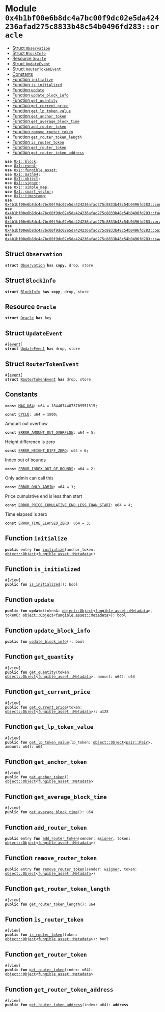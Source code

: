 
<a id="0x4b1bf00e6b8dc4a7bc00f9dc02e5da424236afad275c8833b48c54b0496fd283_oracle"></a>

# Module `0x4b1bf00e6b8dc4a7bc00f9dc02e5da424236afad275c8833b48c54b0496fd283::oracle`



-  [Struct `Observation`](#0x4b1bf00e6b8dc4a7bc00f9dc02e5da424236afad275c8833b48c54b0496fd283_oracle_Observation)
-  [Struct `BlockInfo`](#0x4b1bf00e6b8dc4a7bc00f9dc02e5da424236afad275c8833b48c54b0496fd283_oracle_BlockInfo)
-  [Resource `Oracle`](#0x4b1bf00e6b8dc4a7bc00f9dc02e5da424236afad275c8833b48c54b0496fd283_oracle_Oracle)
-  [Struct `UpdateEvent`](#0x4b1bf00e6b8dc4a7bc00f9dc02e5da424236afad275c8833b48c54b0496fd283_oracle_UpdateEvent)
-  [Struct `RouterTokenEvent`](#0x4b1bf00e6b8dc4a7bc00f9dc02e5da424236afad275c8833b48c54b0496fd283_oracle_RouterTokenEvent)
-  [Constants](#@Constants_0)
-  [Function `initialize`](#0x4b1bf00e6b8dc4a7bc00f9dc02e5da424236afad275c8833b48c54b0496fd283_oracle_initialize)
-  [Function `is_initialized`](#0x4b1bf00e6b8dc4a7bc00f9dc02e5da424236afad275c8833b48c54b0496fd283_oracle_is_initialized)
-  [Function `update`](#0x4b1bf00e6b8dc4a7bc00f9dc02e5da424236afad275c8833b48c54b0496fd283_oracle_update)
-  [Function `update_block_info`](#0x4b1bf00e6b8dc4a7bc00f9dc02e5da424236afad275c8833b48c54b0496fd283_oracle_update_block_info)
-  [Function `get_quantity`](#0x4b1bf00e6b8dc4a7bc00f9dc02e5da424236afad275c8833b48c54b0496fd283_oracle_get_quantity)
-  [Function `get_current_price`](#0x4b1bf00e6b8dc4a7bc00f9dc02e5da424236afad275c8833b48c54b0496fd283_oracle_get_current_price)
-  [Function `get_lp_token_value`](#0x4b1bf00e6b8dc4a7bc00f9dc02e5da424236afad275c8833b48c54b0496fd283_oracle_get_lp_token_value)
-  [Function `get_anchor_token`](#0x4b1bf00e6b8dc4a7bc00f9dc02e5da424236afad275c8833b48c54b0496fd283_oracle_get_anchor_token)
-  [Function `get_average_block_time`](#0x4b1bf00e6b8dc4a7bc00f9dc02e5da424236afad275c8833b48c54b0496fd283_oracle_get_average_block_time)
-  [Function `add_router_token`](#0x4b1bf00e6b8dc4a7bc00f9dc02e5da424236afad275c8833b48c54b0496fd283_oracle_add_router_token)
-  [Function `remove_router_token`](#0x4b1bf00e6b8dc4a7bc00f9dc02e5da424236afad275c8833b48c54b0496fd283_oracle_remove_router_token)
-  [Function `get_router_token_length`](#0x4b1bf00e6b8dc4a7bc00f9dc02e5da424236afad275c8833b48c54b0496fd283_oracle_get_router_token_length)
-  [Function `is_router_token`](#0x4b1bf00e6b8dc4a7bc00f9dc02e5da424236afad275c8833b48c54b0496fd283_oracle_is_router_token)
-  [Function `get_router_token`](#0x4b1bf00e6b8dc4a7bc00f9dc02e5da424236afad275c8833b48c54b0496fd283_oracle_get_router_token)
-  [Function `get_router_token_address`](#0x4b1bf00e6b8dc4a7bc00f9dc02e5da424236afad275c8833b48c54b0496fd283_oracle_get_router_token_address)


<pre><code><b>use</b> <a href="">0x1::block</a>;
<b>use</b> <a href="">0x1::event</a>;
<b>use</b> <a href="">0x1::fungible_asset</a>;
<b>use</b> <a href="">0x1::math64</a>;
<b>use</b> <a href="">0x1::object</a>;
<b>use</b> <a href="">0x1::signer</a>;
<b>use</b> <a href="">0x1::simple_map</a>;
<b>use</b> <a href="">0x1::smart_vector</a>;
<b>use</b> <a href="">0x1::timestamp</a>;
<b>use</b> <a href="controller.md#0x4b1bf00e6b8dc4a7bc00f9dc02e5da424236afad275c8833b48c54b0496fd283_controller">0x4b1bf00e6b8dc4a7bc00f9dc02e5da424236afad275c8833b48c54b0496fd283::controller</a>;
<b>use</b> <a href="factory.md#0x4b1bf00e6b8dc4a7bc00f9dc02e5da424236afad275c8833b48c54b0496fd283_factory">0x4b1bf00e6b8dc4a7bc00f9dc02e5da424236afad275c8833b48c54b0496fd283::factory</a>;
<b>use</b> <a href="oracle_library.md#0x4b1bf00e6b8dc4a7bc00f9dc02e5da424236afad275c8833b48c54b0496fd283_oracle_library">0x4b1bf00e6b8dc4a7bc00f9dc02e5da424236afad275c8833b48c54b0496fd283::oracle_library</a>;
<b>use</b> <a href="pair.md#0x4b1bf00e6b8dc4a7bc00f9dc02e5da424236afad275c8833b48c54b0496fd283_pair">0x4b1bf00e6b8dc4a7bc00f9dc02e5da424236afad275c8833b48c54b0496fd283::pair</a>;
<b>use</b> <a href="swap_library.md#0x4b1bf00e6b8dc4a7bc00f9dc02e5da424236afad275c8833b48c54b0496fd283_swap_library">0x4b1bf00e6b8dc4a7bc00f9dc02e5da424236afad275c8833b48c54b0496fd283::swap_library</a>;
</code></pre>



<a id="0x4b1bf00e6b8dc4a7bc00f9dc02e5da424236afad275c8833b48c54b0496fd283_oracle_Observation"></a>

## Struct `Observation`



<pre><code><b>struct</b> <a href="oracle.md#0x4b1bf00e6b8dc4a7bc00f9dc02e5da424236afad275c8833b48c54b0496fd283_oracle_Observation">Observation</a> <b>has</b> <b>copy</b>, drop, store
</code></pre>



<a id="0x4b1bf00e6b8dc4a7bc00f9dc02e5da424236afad275c8833b48c54b0496fd283_oracle_BlockInfo"></a>

## Struct `BlockInfo`



<pre><code><b>struct</b> <a href="oracle.md#0x4b1bf00e6b8dc4a7bc00f9dc02e5da424236afad275c8833b48c54b0496fd283_oracle_BlockInfo">BlockInfo</a> <b>has</b> <b>copy</b>, drop, store
</code></pre>



<a id="0x4b1bf00e6b8dc4a7bc00f9dc02e5da424236afad275c8833b48c54b0496fd283_oracle_Oracle"></a>

## Resource `Oracle`



<pre><code><b>struct</b> <a href="oracle.md#0x4b1bf00e6b8dc4a7bc00f9dc02e5da424236afad275c8833b48c54b0496fd283_oracle_Oracle">Oracle</a> <b>has</b> key
</code></pre>



<a id="0x4b1bf00e6b8dc4a7bc00f9dc02e5da424236afad275c8833b48c54b0496fd283_oracle_UpdateEvent"></a>

## Struct `UpdateEvent`



<pre><code>#[<a href="">event</a>]
<b>struct</b> <a href="oracle.md#0x4b1bf00e6b8dc4a7bc00f9dc02e5da424236afad275c8833b48c54b0496fd283_oracle_UpdateEvent">UpdateEvent</a> <b>has</b> drop, store
</code></pre>



<a id="0x4b1bf00e6b8dc4a7bc00f9dc02e5da424236afad275c8833b48c54b0496fd283_oracle_RouterTokenEvent"></a>

## Struct `RouterTokenEvent`



<pre><code>#[<a href="">event</a>]
<b>struct</b> <a href="oracle.md#0x4b1bf00e6b8dc4a7bc00f9dc02e5da424236afad275c8833b48c54b0496fd283_oracle_RouterTokenEvent">RouterTokenEvent</a> <b>has</b> drop, store
</code></pre>



<a id="@Constants_0"></a>

## Constants


<a id="0x4b1bf00e6b8dc4a7bc00f9dc02e5da424236afad275c8833b48c54b0496fd283_oracle_MAX_U64"></a>



<pre><code><b>const</b> <a href="oracle.md#0x4b1bf00e6b8dc4a7bc00f9dc02e5da424236afad275c8833b48c54b0496fd283_oracle_MAX_U64">MAX_U64</a>: u64 = 18446744073709551615;
</code></pre>



<a id="0x4b1bf00e6b8dc4a7bc00f9dc02e5da424236afad275c8833b48c54b0496fd283_oracle_CYCLE"></a>



<pre><code><b>const</b> <a href="oracle.md#0x4b1bf00e6b8dc4a7bc00f9dc02e5da424236afad275c8833b48c54b0496fd283_oracle_CYCLE">CYCLE</a>: u64 = 1800;
</code></pre>



<a id="0x4b1bf00e6b8dc4a7bc00f9dc02e5da424236afad275c8833b48c54b0496fd283_oracle_ERROR_AMOUNT_OUT_OVERFLOW"></a>

Amount out overflow


<pre><code><b>const</b> <a href="oracle.md#0x4b1bf00e6b8dc4a7bc00f9dc02e5da424236afad275c8833b48c54b0496fd283_oracle_ERROR_AMOUNT_OUT_OVERFLOW">ERROR_AMOUNT_OUT_OVERFLOW</a>: u64 = 5;
</code></pre>



<a id="0x4b1bf00e6b8dc4a7bc00f9dc02e5da424236afad275c8833b48c54b0496fd283_oracle_ERROR_HEIGHT_DIFF_ZERO"></a>

Height difference is zero


<pre><code><b>const</b> <a href="oracle.md#0x4b1bf00e6b8dc4a7bc00f9dc02e5da424236afad275c8833b48c54b0496fd283_oracle_ERROR_HEIGHT_DIFF_ZERO">ERROR_HEIGHT_DIFF_ZERO</a>: u64 = 6;
</code></pre>



<a id="0x4b1bf00e6b8dc4a7bc00f9dc02e5da424236afad275c8833b48c54b0496fd283_oracle_ERROR_INDEX_OUT_OF_BOUNDS"></a>

Index out of bounds


<pre><code><b>const</b> <a href="oracle.md#0x4b1bf00e6b8dc4a7bc00f9dc02e5da424236afad275c8833b48c54b0496fd283_oracle_ERROR_INDEX_OUT_OF_BOUNDS">ERROR_INDEX_OUT_OF_BOUNDS</a>: u64 = 2;
</code></pre>



<a id="0x4b1bf00e6b8dc4a7bc00f9dc02e5da424236afad275c8833b48c54b0496fd283_oracle_ERROR_ONLY_ADMIN"></a>

Only admin can call this


<pre><code><b>const</b> <a href="oracle.md#0x4b1bf00e6b8dc4a7bc00f9dc02e5da424236afad275c8833b48c54b0496fd283_oracle_ERROR_ONLY_ADMIN">ERROR_ONLY_ADMIN</a>: u64 = 1;
</code></pre>



<a id="0x4b1bf00e6b8dc4a7bc00f9dc02e5da424236afad275c8833b48c54b0496fd283_oracle_ERROR_PRICE_CUMULATIVE_END_LESS_THAN_START"></a>

Price cumulative end is less than start


<pre><code><b>const</b> <a href="oracle.md#0x4b1bf00e6b8dc4a7bc00f9dc02e5da424236afad275c8833b48c54b0496fd283_oracle_ERROR_PRICE_CUMULATIVE_END_LESS_THAN_START">ERROR_PRICE_CUMULATIVE_END_LESS_THAN_START</a>: u64 = 4;
</code></pre>



<a id="0x4b1bf00e6b8dc4a7bc00f9dc02e5da424236afad275c8833b48c54b0496fd283_oracle_ERROR_TIME_ELAPSED_ZERO"></a>

Time elapsed is zero


<pre><code><b>const</b> <a href="oracle.md#0x4b1bf00e6b8dc4a7bc00f9dc02e5da424236afad275c8833b48c54b0496fd283_oracle_ERROR_TIME_ELAPSED_ZERO">ERROR_TIME_ELAPSED_ZERO</a>: u64 = 3;
</code></pre>



<a id="0x4b1bf00e6b8dc4a7bc00f9dc02e5da424236afad275c8833b48c54b0496fd283_oracle_initialize"></a>

## Function `initialize`



<pre><code><b>public</b> entry <b>fun</b> <a href="oracle.md#0x4b1bf00e6b8dc4a7bc00f9dc02e5da424236afad275c8833b48c54b0496fd283_oracle_initialize">initialize</a>(anchor_token: <a href="_Object">object::Object</a>&lt;<a href="_Metadata">fungible_asset::Metadata</a>&gt;)
</code></pre>



<a id="0x4b1bf00e6b8dc4a7bc00f9dc02e5da424236afad275c8833b48c54b0496fd283_oracle_is_initialized"></a>

## Function `is_initialized`



<pre><code>#[view]
<b>public</b> <b>fun</b> <a href="oracle.md#0x4b1bf00e6b8dc4a7bc00f9dc02e5da424236afad275c8833b48c54b0496fd283_oracle_is_initialized">is_initialized</a>(): bool
</code></pre>



<a id="0x4b1bf00e6b8dc4a7bc00f9dc02e5da424236afad275c8833b48c54b0496fd283_oracle_update"></a>

## Function `update`



<pre><code><b>public</b> <b>fun</b> <b>update</b>(tokenA: <a href="_Object">object::Object</a>&lt;<a href="_Metadata">fungible_asset::Metadata</a>&gt;, tokenB: <a href="_Object">object::Object</a>&lt;<a href="_Metadata">fungible_asset::Metadata</a>&gt;): bool
</code></pre>



<a id="0x4b1bf00e6b8dc4a7bc00f9dc02e5da424236afad275c8833b48c54b0496fd283_oracle_update_block_info"></a>

## Function `update_block_info`



<pre><code><b>public</b> <b>fun</b> <a href="oracle.md#0x4b1bf00e6b8dc4a7bc00f9dc02e5da424236afad275c8833b48c54b0496fd283_oracle_update_block_info">update_block_info</a>(): bool
</code></pre>



<a id="0x4b1bf00e6b8dc4a7bc00f9dc02e5da424236afad275c8833b48c54b0496fd283_oracle_get_quantity"></a>

## Function `get_quantity`



<pre><code>#[view]
<b>public</b> <b>fun</b> <a href="oracle.md#0x4b1bf00e6b8dc4a7bc00f9dc02e5da424236afad275c8833b48c54b0496fd283_oracle_get_quantity">get_quantity</a>(token: <a href="_Object">object::Object</a>&lt;<a href="_Metadata">fungible_asset::Metadata</a>&gt;, amount: u64): u64
</code></pre>



<a id="0x4b1bf00e6b8dc4a7bc00f9dc02e5da424236afad275c8833b48c54b0496fd283_oracle_get_current_price"></a>

## Function `get_current_price`



<pre><code>#[view]
<b>public</b> <b>fun</b> <a href="oracle.md#0x4b1bf00e6b8dc4a7bc00f9dc02e5da424236afad275c8833b48c54b0496fd283_oracle_get_current_price">get_current_price</a>(token: <a href="_Object">object::Object</a>&lt;<a href="_Metadata">fungible_asset::Metadata</a>&gt;): u128
</code></pre>



<a id="0x4b1bf00e6b8dc4a7bc00f9dc02e5da424236afad275c8833b48c54b0496fd283_oracle_get_lp_token_value"></a>

## Function `get_lp_token_value`



<pre><code>#[view]
<b>public</b> <b>fun</b> <a href="oracle.md#0x4b1bf00e6b8dc4a7bc00f9dc02e5da424236afad275c8833b48c54b0496fd283_oracle_get_lp_token_value">get_lp_token_value</a>(lp_token: <a href="_Object">object::Object</a>&lt;<a href="pair.md#0x4b1bf00e6b8dc4a7bc00f9dc02e5da424236afad275c8833b48c54b0496fd283_pair_Pair">pair::Pair</a>&gt;, amount: u64): u64
</code></pre>



<a id="0x4b1bf00e6b8dc4a7bc00f9dc02e5da424236afad275c8833b48c54b0496fd283_oracle_get_anchor_token"></a>

## Function `get_anchor_token`



<pre><code>#[view]
<b>public</b> <b>fun</b> <a href="oracle.md#0x4b1bf00e6b8dc4a7bc00f9dc02e5da424236afad275c8833b48c54b0496fd283_oracle_get_anchor_token">get_anchor_token</a>(): <a href="_Object">object::Object</a>&lt;<a href="_Metadata">fungible_asset::Metadata</a>&gt;
</code></pre>



<a id="0x4b1bf00e6b8dc4a7bc00f9dc02e5da424236afad275c8833b48c54b0496fd283_oracle_get_average_block_time"></a>

## Function `get_average_block_time`



<pre><code>#[view]
<b>public</b> <b>fun</b> <a href="oracle.md#0x4b1bf00e6b8dc4a7bc00f9dc02e5da424236afad275c8833b48c54b0496fd283_oracle_get_average_block_time">get_average_block_time</a>(): u64
</code></pre>



<a id="0x4b1bf00e6b8dc4a7bc00f9dc02e5da424236afad275c8833b48c54b0496fd283_oracle_add_router_token"></a>

## Function `add_router_token`



<pre><code><b>public</b> entry <b>fun</b> <a href="oracle.md#0x4b1bf00e6b8dc4a7bc00f9dc02e5da424236afad275c8833b48c54b0496fd283_oracle_add_router_token">add_router_token</a>(sender: &<a href="">signer</a>, token: <a href="_Object">object::Object</a>&lt;<a href="_Metadata">fungible_asset::Metadata</a>&gt;)
</code></pre>



<a id="0x4b1bf00e6b8dc4a7bc00f9dc02e5da424236afad275c8833b48c54b0496fd283_oracle_remove_router_token"></a>

## Function `remove_router_token`



<pre><code><b>public</b> entry <b>fun</b> <a href="oracle.md#0x4b1bf00e6b8dc4a7bc00f9dc02e5da424236afad275c8833b48c54b0496fd283_oracle_remove_router_token">remove_router_token</a>(sender: &<a href="">signer</a>, token: <a href="_Object">object::Object</a>&lt;<a href="_Metadata">fungible_asset::Metadata</a>&gt;)
</code></pre>



<a id="0x4b1bf00e6b8dc4a7bc00f9dc02e5da424236afad275c8833b48c54b0496fd283_oracle_get_router_token_length"></a>

## Function `get_router_token_length`



<pre><code>#[view]
<b>public</b> <b>fun</b> <a href="oracle.md#0x4b1bf00e6b8dc4a7bc00f9dc02e5da424236afad275c8833b48c54b0496fd283_oracle_get_router_token_length">get_router_token_length</a>(): u64
</code></pre>



<a id="0x4b1bf00e6b8dc4a7bc00f9dc02e5da424236afad275c8833b48c54b0496fd283_oracle_is_router_token"></a>

## Function `is_router_token`



<pre><code>#[view]
<b>public</b> <b>fun</b> <a href="oracle.md#0x4b1bf00e6b8dc4a7bc00f9dc02e5da424236afad275c8833b48c54b0496fd283_oracle_is_router_token">is_router_token</a>(token: <a href="_Object">object::Object</a>&lt;<a href="_Metadata">fungible_asset::Metadata</a>&gt;): bool
</code></pre>



<a id="0x4b1bf00e6b8dc4a7bc00f9dc02e5da424236afad275c8833b48c54b0496fd283_oracle_get_router_token"></a>

## Function `get_router_token`



<pre><code>#[view]
<b>public</b> <b>fun</b> <a href="oracle.md#0x4b1bf00e6b8dc4a7bc00f9dc02e5da424236afad275c8833b48c54b0496fd283_oracle_get_router_token">get_router_token</a>(index: u64): <a href="_Object">object::Object</a>&lt;<a href="_Metadata">fungible_asset::Metadata</a>&gt;
</code></pre>



<a id="0x4b1bf00e6b8dc4a7bc00f9dc02e5da424236afad275c8833b48c54b0496fd283_oracle_get_router_token_address"></a>

## Function `get_router_token_address`



<pre><code>#[view]
<b>public</b> <b>fun</b> <a href="oracle.md#0x4b1bf00e6b8dc4a7bc00f9dc02e5da424236afad275c8833b48c54b0496fd283_oracle_get_router_token_address">get_router_token_address</a>(index: u64): <b>address</b>
</code></pre>
